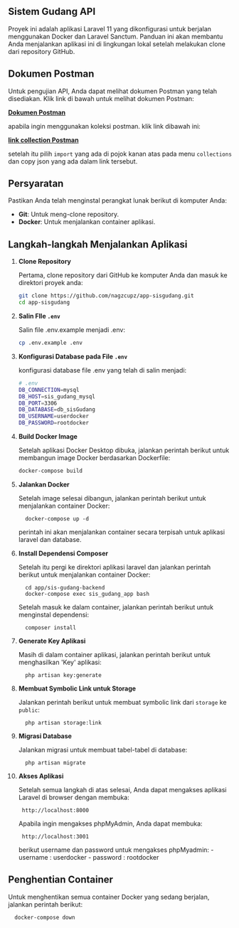 ## Sistem Gudang API

Proyek ini adalah aplikasi Laravel 11 yang dikonfigurasi untuk berjalan menggunakan Docker dan Laravel Sanctum. Panduan ini akan membantu Anda menjalankan aplikasi ini di lingkungan lokal setelah melakukan clone dari repository GitHub.

## Dokumen Postman

Untuk pengujian API, Anda dapat melihat dokumen Postman yang telah disediakan. Klik link di bawah untuk melihat dokumen Postman:

[**Dokumen Postman**](https://documenter.getpostman.com/view/17405806/2sA3sAioRL)

apabila ingin menggunakan koleksi postman. klik link dibawah ini:

[**link collection Postman**](https://api.postman.com/collections/17405806-100f097b-b36d-424a-91c1-65633ad716f4?access_key=PMAT-01J5TB8MC4MEZZ6T6R5YBCQKXS)

setelah itu pilih `import` yang ada di pojok kanan atas pada menu `collections` dan copy json yang ada dalam link tersebut. 

## Persyaratan

Pastikan Anda telah menginstal perangkat lunak berikut di komputer Anda:

- **Git**: Untuk meng-clone repository.
- **Docker**: Untuk menjalankan container aplikasi.

## Langkah-langkah Menjalankan Aplikasi

1. **Clone Repository**

   Pertama, clone repository dari GitHub ke komputer Anda dan masuk ke direktori proyek anda:

    ```bash
   git clone https://github.com/nagzcupz/app-sisgudang.git
   cd app-sisgudang

2. **Salin FIle `.env`**

   Salin file .env.example menjadi .env:

    ```bash
   cp .env.example .env

3. **Konfigurasi Database pada File `.env`**

   konfigurasi database file .env yang telah di salin menjadi:

    ```bash
   # .env
   DB_CONNECTION=mysql
   DB_HOST=sis_gudang_mysql
   DB_PORT=3306
   DB_DATABASE=db_sisGudang
   DB_USERNAME=userdocker
   DB_PASSWORD=rootdocker

4. **Build Docker Image**
   
   Setelah aplikasi Docker Desktop dibuka, jalankan perintah berikut untuk membangun image Docker berdasarkan Dockerfile:

    ```bash
   docker-compose build

5. **Jalankan Docker**
   
   Setelah image selesai dibangun, jalankan perintah berikut untuk menjalankan container Docker:
   
         docker-compose up -d
   
   perintah ini akan menjalankan container secara terpisah untuk aplikasi laravel dan database.

6. **Install Dependensi Composer**
   
   Setelah itu pergi ke direktori aplikasi laravel dan jalankan perintah berikut untuk menjalankan container Docker:
   
         cd app/sis-gudang-backend
         docker-compose exec sis_gudang_app bash
   
   Setelah masuk ke dalam container, jalankan perintah berikut untuk menginstal dependensi:

         composer install

7. **Generate Key Aplikasi**
   
   Masih di dalam container aplikasi, jalankan perintah berikut untuk menghasilkan 'Key' aplikasi:
   
         php artisan key:generate
   
8. **Membuat Symbolic Link untuk Storage**

   Jalankan perintah berikut untuk membuat symbolic link dari `storage` ke `public`:

         php artisan storage:link

9. **Migrasi Database**
   
   Jalankan migrasi untuk membuat tabel-tabel di database:
   
         php artisan migrate

10. **Akses Aplikasi**

      Setelah semua langkah di atas selesai, Anda dapat mengakses aplikasi Laravel di browser dengan membuka:
   
         http://localhost:8000

      Apabila ingin mengakses phpMyAdmin, Anda dapat membuka:

         http://localhost:3001

      berikut username dan password untuk mengakses phpMyadmin:
         - username : userdocker
         - password : rootdocker
   
## Penghentian Container

Untuk menghentikan semua container Docker yang sedang berjalan, jalankan perintah berikut:

      docker-compose down
